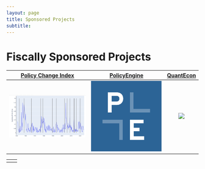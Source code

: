 ```yaml
---
layout: page
title: Sponsored Projects
subtitle:
---
```



# Fiscally Sponsored Projects

[Policy Change Index](https://policychangeindex.org)            |  [PolicyEngine](https://policyengine.org/us)           |  [QuantEcon](https://quantecon.org)
:-------------------------:|:-------------------------:|:-------------------------:
![](./assets/img/PCI_plot.jpg)  |  ![](./assets/img/PE_blue_bg.png) |  ![](./assets/img/qe-logo.png=100)


<table width="100%">
  <tr>
  <td width="50%"></td>
  <td width="50%"></td>
  </tr>
</table>